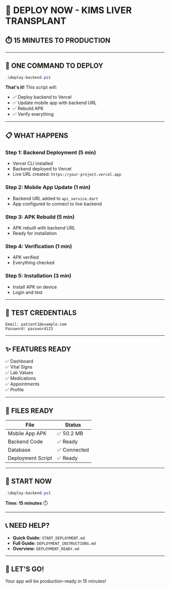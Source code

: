 # 🚀 DEPLOY NOW - KIMS LIVER TRANSPLANT

## ⏱️ 15 MINUTES TO PRODUCTION

---

## 🎯 ONE COMMAND TO DEPLOY

```powershell
.\deploy-backend.ps1
```

**That's it!** This script will:
- ✅ Deploy backend to Vercel
- ✅ Update mobile app with backend URL
- ✅ Rebuild APK
- ✅ Verify everything

---

## 📋 WHAT HAPPENS

### Step 1: Backend Deployment (5 min)
- Vercel CLI installed
- Backend deployed to Vercel
- Live URL created: `https://your-project.vercel.app`

### Step 2: Mobile App Update (1 min)
- Backend URL added to `api_service.dart`
- App configured to connect to live backend

### Step 3: APK Rebuild (5 min)
- APK rebuilt with backend URL
- Ready for installation

### Step 4: Verification (1 min)
- APK verified
- Everything checked

### Step 5: Installation (3 min)
- Install APK on device
- Login and test

---

## 🎯 TEST CREDENTIALS

```
Email: patient1@example.com
Password: password123
```

---

## ✨ FEATURES READY

✅ Dashboard  
✅ Vital Signs  
✅ Lab Values  
✅ Medications  
✅ Appointments  
✅ Profile  

---

## 📁 FILES READY

| File | Status |
|------|--------|
| Mobile App APK | ✅ 50.2 MB |
| Backend Code | ✅ Ready |
| Database | ✅ Connected |
| Deployment Script | ✅ Ready |

---

## 🚀 START NOW

```powershell
.\deploy-backend.ps1
```

**Time: 15 minutes** ⏱️

---

## 📞 NEED HELP?

- **Quick Guide:** `START_DEPLOYMENT.md`
- **Full Guide:** `DEPLOYMENT_INSTRUCTIONS.md`
- **Overview:** `DEPLOYMENT_READY.md`

---

## 🎉 LET'S GO!

Your app will be production-ready in 15 minutes!

